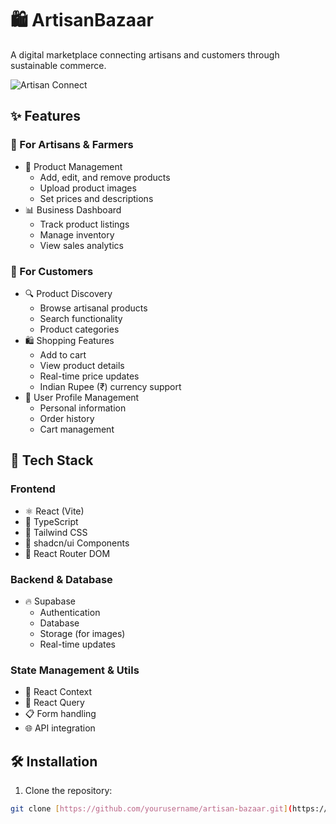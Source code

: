 # 🛍️ ArtisanBazaar

A digital marketplace connecting artisans and customers through sustainable commerce.

![Artisan Connect](![image](https://github.com/user-attachments/assets/636b8d8e-fd80-41de-a697-b3c03f0bffcc)
)

## ✨ Features

### 🎨 For Artisans & Farmers
- 📝 Product Management
  - Add, edit, and remove products
  - Upload product images
  - Set prices and descriptions
- 📊 Business Dashboard
  - Track product listings
  - Manage inventory
  - View sales analytics

### 🛒 For Customers
- 🔍 Product Discovery
  - Browse artisanal products
  - Search functionality
  - Product categories
- 🛍️ Shopping Features
  - Add to cart
  - View product details
  - Real-time price updates
  - Indian Rupee (₹) currency support
- 👤 User Profile Management
  - Personal information
  - Order history
  - Cart management

## 🚀 Tech Stack

### Frontend
- ⚛️ React (Vite)
- 📝 TypeScript
- 🎨 Tailwind CSS
- 🧩 shadcn/ui Components
- 🔄 React Router DOM

### Backend & Database
- 🔥 Supabase
  - Authentication
  - Database
  - Storage (for images)
  - Real-time updates

### State Management & Utils
- 🔄 React Context
- 🎯 React Query
- 📋 Form handling
- 🌐 API integration

## 🛠️ Installation

1. Clone the repository:
```bash
git clone [https://github.com/yourusername/artisan-bazaar.git](https://github.com/AryanKadam1134/artisan-connect-exchange.git)
